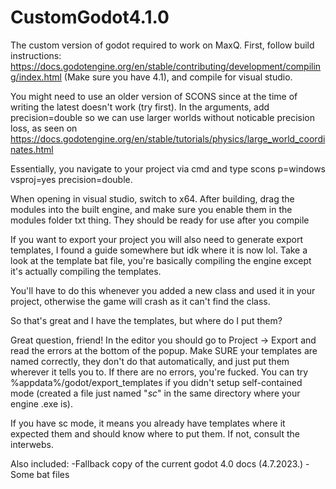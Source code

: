 # CustomGodot4.1.0
 The custom version of godot required to work on MaxQ.
 First, follow build instructions: https://docs.godotengine.org/en/stable/contributing/development/compiling/index.html (Make sure you have 4.1), and compile for visual studio.

 You might need to use an older version of SCONS since at the time of writing the latest doesn't work (try first). In the arguments, add precision=double so we can use larger worlds
 without noticable precision loss, as seen on https://docs.godotengine.org/en/stable/tutorials/physics/large_world_coordinates.html

 Essentially, you navigate to your project via cmd and type scons p=windows vsproj=yes precision=double.

 When opening in visual studio, switch to x64.
 After building, drag the modules into the built engine, and make sure you enable them in the modules folder txt thing. They should be ready for use after you compile


 If you want to export your project you will also need to generate export templates, I found a guide somewhere but idk where it is now lol.
 Take a look at the template bat file, you're basically compiling the engine except it's actually compiling the templates.

 You'll have to do this whenever you added a new class and used it in your project, otherwise the game will crash as it can't find the class.

 So that's great and I have the templates, but where do I put them?

 Great question, friend! In the editor you should go to Project -> Export and read the errors at the bottom of the popup. Make SURE your templates are named correctly, they don't
 do that automatically, and just put them wherever it tells you to. If there are no errors, you're fucked. You can try %appdata%/godot/export_templates if you didn't setup
 self-contained mode (created a file just named "_sc_" in the same directory where your engine .exe is).

 If you have sc mode, it means you already have templates where it expected them and should know where to put them. If not, consult the interwebs.


 Also included:
	-Fallback copy of the current godot 4.0 docs (4.7.2023.)
	-Some bat files